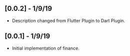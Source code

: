 ## [0.0.2] - 1/9/19

*  Description changed from Flutter Plugin to Dart Plugin.

## [0.0.1] - 1/9/19

*  Initial implementation of finance.

